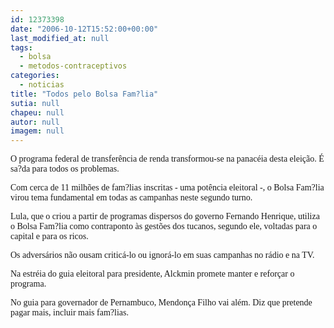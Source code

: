 ```yaml
---
id: 12373398
date: "2006-10-12T15:52:00+00:00"
last_modified_at: null
tags:
  - bolsa
  - metodos-contraceptivos
categories:
  - noticias
title: "Todos pelo Bolsa Fam?lia"
sutia: null
chapeu: null
autor: null
imagem: null
---
```

<p><P><FONT face=Verdana>O programa federal de transferência de renda transformou-se na panacéia desta eleição. É sa?da para todos os problemas.</FONT></P></p>
<p><P><FONT face=Verdana>Com cerca de 11 milhões de fam?lias inscritas - uma potência eleitoral -, o Bolsa Fam?lia virou tema fundamental em todas as campanhas neste segundo turno.</FONT></P></p>
<p><P><FONT face=Verdana>Lula, que o criou a partir de programas dispersos do governo Fernando Henrique, utiliza o Bolsa Fam?lia como contraponto às gestões dos tucanos, segundo ele, voltadas para o capital e para os ricos.</FONT></P></p>
<p><P><FONT face=Verdana>Os adversários não ousam criticá-lo ou ignorá-lo em suas campanhas no rádio e na TV.</FONT></P></p>
<p><P><FONT face=Verdana>Na estréia do guia eleitoral para presidente, Alckmin promete manter e reforçar o programa. </FONT></P></p>
<p><P><FONT face=Verdana>No guia para governador de Pernambuco, Mendonça Filho vai além. Diz que pretende pagar mais, incluir mais fam?lias.</FONT></P> </p>
